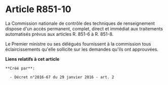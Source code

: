 # Article R851-10

La Commission nationale de contrôle des techniques de renseignement dispose d'un accès permanent, complet, direct et immédiat
aux traitements automatisés prévus aux articles R. 851-6 à R. 851-8. 

Le Premier ministre ou ses délégués fournissent à la commission tous éclaircissements qu'elle sollicite sur les demandes
qu'ils ont approuvées.

**Liens relatifs à cet article**

	**Créé par**:

	  - Décret n°2016-67 du 29 janvier 2016 - art. 2
